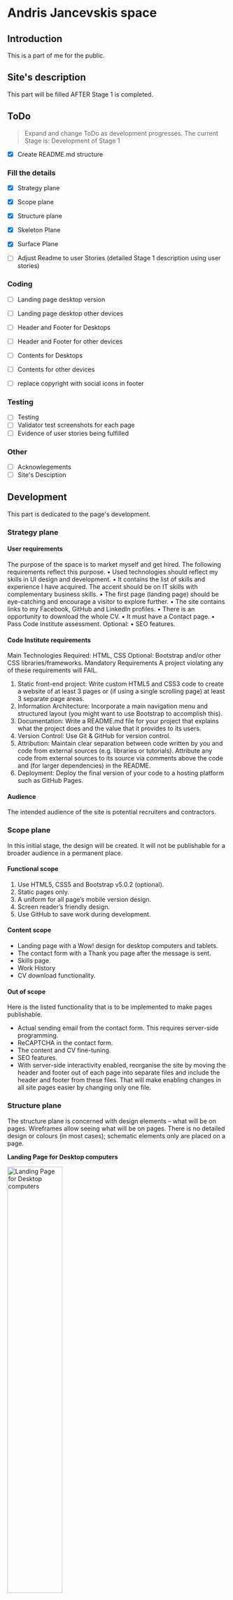 # Andris Jancevskis space
## Introduction
This is a part of me for the public.

## Site's description
This part will be filled AFTER Stage 1 is completed.


## ToDo
> Expand and change ToDo as development progresses. 
> The current Stage is: Development of Stage 1


- [x] Create README.md structure

### Fill the details
- [x] Strategy plane
- [x] Scope plane
- [x] Structure plane
- [X] Skeleton Plane
- [X] Surface Plane

- [ ] Adjust Readme to user Stories (detailed Stage 1 description using user stories)

### Coding
- [ ] Landing page desktop version
- [ ] Landing page desktop other devices
- [ ] Header and Footer for Desktops
- [ ] Header and Footer for other devices
- [ ] Contents for Desktops
- [ ] Contents for other devices

- [ ] replace copyright with social icons in footer

### Testing
- [ ] Testing
- [ ] Validator test screenshots for each page
- [ ] Evidence of user stories being fulfilled

### Other
- [ ] Acknowlegements
- [ ] Site's Desciption

## Development
This part is dedicated to the page's development.
### Strategy plane
#### User requirements
The purpose of the space is to market myself and get hired. The following requirements reflect this purpose.
•	Used technologies should reflect my skills in UI design and development.
•	It contains the list of skills and experience I have acquired. The accent should be on IT skills with complementary business skills.
•	The first page (landing page) should be eye-catching and encourage a visitor to explore further.
•	The site contains links to my Facebook, GitHub and LinkedIn profiles.
•	There is an opportunity to download the whole CV.
•	It must have a Contact page.
•	Pass Code Institute assessment.
Optional:
•	SEO features.
#### Code Institute requirements
Main Technologies
Required: HTML, CSS
Optional: Bootstrap and/or other CSS libraries/frameworks.
Mandatory Requirements
A project violating any of these requirements will FAIL.
1.	Static front-end project: Write custom HTML5 and CSS3 code to create a website of at least 3 pages or (if using a single scrolling page) at least 3 separate page areas.
2.	Information Architecture: Incorporate a main navigation menu and structured layout (you might want to use Bootstrap to accomplish this).
3.	Documentation: Write a README.md file for your project that explains what the project does and the value that it provides to its users.
4.	Version Control: Use Git & GitHub for version control.
5.	Attribution: Maintain clear separation between code written by you and code from external sources (e.g. libraries or tutorials). Attribute any code from external sources to its source via comments above the code and (for larger dependencies) in the README.
6.	Deployment: Deploy the final version of your code to a hosting platform such as GitHub Pages.
#### Audience
The intended audience of the site is potential recruiters and contractors.

### Scope plane
In this initial stage, the design will be created. It will not be publishable for a broader audience in a permanent place.
#### Functional scope
1.	Use HTML5, CSS5 and Bootstrap v5.0.2 (optional).
2.	Static pages only.
3.	A uniform for all page’s mobile version design.
4.	Screen reader’s friendly design.
5.	Use GitHub to save work during development.
#### Content scope
* Landing page with a Wow! design for desktop computers and tablets.
* The contact form with a Thank you page after the message is sent.
* Skills page.
* Work History
* CV download functionality.
#### Out of scope
Here is the listed functionality that is to be implemented to make pages publishable.
* Actual sending email from the contact form. This requires server-side programming.
* ReCAPTCHA in the contact form.
* The content and CV fine-tuning.
* SEO features.
* With server-side interactivity enabled, reorganise the site by moving the header and footer out of each page into separate files and include the header and footer from these files. That will make enabling changes in all site pages easier by changing only one file.
### Structure plane
The structure plane is concerned with design elements – what will be on pages. Wireframes allow seeing what will be on pages. There is no detailed design or colours (in most cases); schematic elements only are placed on a page.


**Landing Page for Desktop computers**

<img src="assets/readme/wireframes/landing-page-desktop.png" alt="Landing Page for Desktop computers" width="50%" height="50%">

**Landing Page for Mobile devices**

<img src="assets/readme/wireframes/landing-page-mobile.png" alt="Landing Page for Mobile devices" width="50%" height="50%">

**Skills page**

<img src="assets/readme/wireframes/skills-page.png" alt="Skills page" width="50%" height="50%">

**Experience page**

<img src="assets/readme/wireframes/experience.png" alt="Experience page" width="50%" height="50%">

**Contact form**

<img src="assets/readme/wireframes/contact-form.png" alt="Contact form" width="50%" height="50%">

**Contact form feedback**

<img src="assets/readme/wireframes/contact-form-feedback.png" alt="Contact form frrdback" width="50%" height="50%">

**Pages for Mobile devices**

<img src="assets/readme/wireframes/mobile-pages.png" alt="Pages for Mobile devices" width="50%" height="50%">

### Skeleton Plane

The web page will load seamlessly and pass the Chrome Lighthouse test.

Transitions between screens are not managed, as the next page will load seamlessly having only one image.

The content of pages will be consistent and accurate by meaning.

Users with assisted technologies such as screen readers can access all content.

### Surface Plane
Pages are responsive between a desktop and a mobile (max = 320x480px) size.

All pages (except the desktop landing page) are uniform, with the same header and footer, and use the same font and colour patterns.

Due to the small project size, there is no design mock-up, and all elements will be built during development using the try-and-fix method.


# Testing
## Unit tests
### Links and page loading
### CSS
### HTML
### Loading speed

## Acceptance test
Fulfillment of user stories

## Acknowledgements

To be added at the end of development

## References

- *Markdown Cheat Sheet*, https://www.markdownguide.org/cheat-sheet/ Last accessed 2024/03/30.
- *Project Requirements*, https://learn.codeinstitute.net/courses/course-v1:code_institute+DIWAD_MS1+2022_Q1/courseware/5cc55f6df9fe41cc8dcb4d665a251ded/8341150079674a76b87da0143c45f6f9/ Last accessed 2024/03/30. 

## Bibliography
Sources in this section were used for multiple small requests.
- *ChatGPT*, https://openai.com/chatgpt/. Last accessed 10/05/2024
- *Bootstrap*, https://getbootstrap.com/docs/5.3/getting-started/introduction/ . Last accessed 10/05/2024
